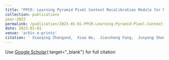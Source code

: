 ```yaml
---
title: "PPCR: Learning Pyramid Pixel Context Recalibration Module for Medical Image Classification"
collection: publications
year:2023
permalink: /publication/2023-01-01-PPCR-Learning-Pyramid-Pixel-Context-Recalibration-Module-for-Medical-Image-Classification
date: 2023-01-01
venue: 'arXiv e-prints'
citation: ' Xiaoqing Zhangand,  Xiao Wu,  Jiansheng Fang,  Junyong Shen,  <b>Yan Hu</b>,  Risa Higashita,  Jiang Liu, &quot;PPCR: Learning Pyramid Pixel Context Recalibration Module for Medical Image Classification.&quot; arXiv e-prints, 2023.'
---
```

Use [Google Scholar](https://scholar.google.com/scholar?q=PPCR:+Learning+Pyramid+Pixel+Context+Recalibration+Module+for+Medical+Image+Classification){:target="_blank"} for full citation